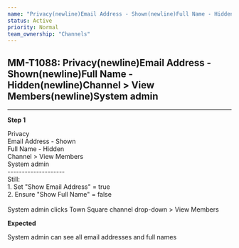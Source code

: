 ```yaml
---
name: "Privacy(newline)Email Address - Shown(newline)Full Name - Hidden(newline)Channel > View Members(newline)System admin"
status: Active
priority: Normal
team_ownership: "Channels"
---
```


## MM-T1088: Privacy(newline)Email Address - Shown(newline)Full Name - Hidden(newline)Channel > View Members(newline)System admin

---

**Step 1**

Privacy\
Email Address - Shown\
Full Name - Hidden\
Channel > View Members\
System admin\
\--------------------\
Still:\
1\. Set "Show Email Address" = true\
2\. Ensure "Show Full Name" = false\
\
System admin clicks Town Square channel drop-down > View Members

**Expected**

System admin can see all email addresses and full names
